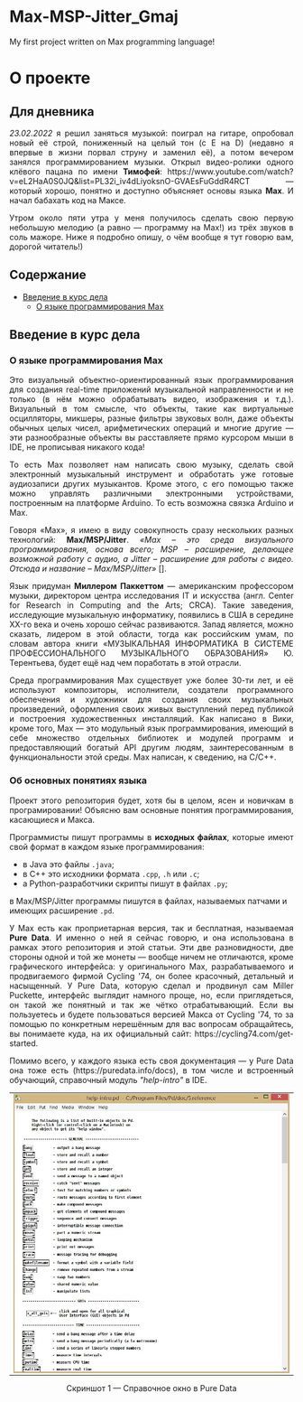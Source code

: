 # Max-MSP-Jitter_Gmaj
 My first project written on Max programming language!

<h1>О проекте</h1>
<h2>Для дневника</h2>
<p align="justify"><i>23.02.2022</i> я решил заняться музыкой: поиграл на гитаре, опробовал новый её строй, пониженный на целый тон (с E на D) (недавно я впервые в жизни порвал струну и заменил её), а потом вечером занялся программированием музыки. Открыл видео-ролики одного клёвого пацана по имени <b>Тимофей</b>: https://www.youtube.com/watch?v=eL2HaA0S0JQ&list=PL32i_iv4dLiyoksnO-GVAEsFuGddR4RCT — который хорошо, понятно и доступно объясняет основы языка <b>Max</b>. И начал бабахать код на Максе.</p>

<p align="justify">Утром около пяти утра у меня получилось сделать свою первую небольшую мелодию (а равно — программу на Max!) из трёх звуков в соль мажоре. Ниже я подробно опишу, о чём вообще я тут говорю вам, дорогой читатель!)</p>

<h2>Содержание</h2>
<p align="justify">
<ul>
 <li><a href="#theory">Введение в курс дела</a>
  <ul>
   <li><a href="#max">О языке программирования Max</a></li>
  </ul>
 </li>
</ul>
</p>

<h2 name="theory">Введение в курс дела</h2>
<h3 name="max">О языке программирования Max</h3>
<p align="justify">Это визуальный объектно-ориентированный язык программирования для создания real-time приложений музыкальной направленности и не только (в нём можно обрабатывать видео, изображения и т.д.). Визуальный в том смысле, что объекты, такие как виртуальные осцилляторы, микшеры, разные фильтры звуковых волн, даже объекты обычных целых чисел, арифметических операций и многие другие — эти разнообразные объекты вы расставляете прямо курсором мыши в IDE, не прописывая никакого кода!</p>

<p align="justify">То есть Max позволяет нам написать свою музыку, сделать свой электронный музыкальный инструмент и обработать уже готовые аудиозаписи других музыкантов. Кроме этого, с его помощью также можно управлять различными электронными устройствами, построенным на платформе Arduino. То есть возможна связка Arduino и Max.</p>

<p align="justify">Говоря «Max», я имею в виду совокупность сразу нескольких разных технологий: <b>Max/MSP/Jitter</b>. <i>«Max – это среда визуального программирования, основа всего; MSP – расширение, делающее возможной работу с аудио, а Jitter – расширение для работы с видео. Отсюда и название – Max/MSP/Jitter»</i> [].</p>

<p align="justify">Язык придуман <b>Миллером Паккеттом</b> — американским профессором музыки, директором центра исследования IT и искусства (англ. Center for Research in Computing and the Arts; CRCA). Такие заведения, исследующие музыкальную информатику, появились в США в середине XX-го века и очень хорошо сейчас развиваются. Запад является, можно сказать, лидером в этой области, тогда как российским умам, по словам автора книги «МУЗЫКАЛЬНАЯ ИНФОРМАТИКА В СИСТЕМЕ ПРОФЕССИОНАЛЬНОГО МУЗЫКАЛЬНОГО ОБРАЗОВАНИЯ» Ю. Терентьева, будет ещё над чем поработать в этой отрасли.</p>

<p align="justify">Среда программирования Max существует уже более 30-ти лет, и её используют композиторы, исполнители, создатели программного обеспечения и художники для создания своих музыкальных произведений, оформления своих живых выступлений перед публикой и построения художественных инсталляций. Как написано в Вики, кроме того, Max — это модульный язык программирования, имеющий в себе множество отдельных библиотек и модулей программ и предоставляющий богатый API другим людям, заинтересованным в функциональности этой среды. Max написан, к сведению, на C/C++.</p>

<h3 name="">Об основных понятиях языка</h3>
<p align="justify">Проект этого репозитория будет, хотя бы в целом, ясен и новичкам в програмировании! Объясню вам основные понятия программирования, касающиеся и Макса.</p>
<p align="justify">Программисты пишут программы в <b>исходных файлах</b>, которые имеют свой формат в каждом языке программирования:
<ul>
 <li>в Java это файлы <code>.java</code>;</li>
 <li>в C++ это исходники формата <code>.cpp</code>, <code>.h</code> или <code>.c</code>;</li>
 <li>а Python-разработчики скрипты пишут в файлах <code>.py</code>;</li>
</ul>
в Max/MSP/Jitter программы пишутся в файлах, называемых патчами и имеющих расширение <code>.pd</code>.
</p>

<p align="justify">У Max есть как проприетарная версия, так и бесплатная, называемая <b>Pure Data</b>. И именно о ней я сейчас говорю, и она использована в рамках этого репозитория и этой статьи. Эти две разновидности, две стороны одной и той же монеты — вообще ничем не отличаются, кроме графического интерфейса: у оригинального Max, разрабатываемого и продвигаемого фирмой Cycling '74, он более красочный, детальный и насыщенный. У Pure Data, которую сделал и продвинул сам Miller Puckette, интерфейс выглядит намного проще, но, если приглядеться, он такой же понятный и так же чётко отрабатывающий. Если вы пользуетесь и будете пользоваться версией Макса от Cycling '74, то за помощью по конкретным нерешённым для вас вопросам обращайтесь, вы понимаете куда, на их официальный сайт: https://cycling74.com/get-started.</p>

<p align="justify">Помимо всего, у каждого языка есть своя документация — у Pure Data она тоже есть (https://puredata.info/docs), в том числе и встроенный обучающий, справочный модуль <i>"help-intro"</i> в IDE.</p>

<p align="justify"><table align="center"><tr><td><img align="center" title="Окно справки в Pure Data" src="img/help module.jpg" alt="Общий вид справочного Windows-модуля Pure Data"></img></td></tr></table><p align="center">Скриншот 1 — Справочное окно в Pure Data</p></p>
